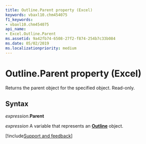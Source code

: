```yaml
---
title: Outline.Parent property (Excel)
keywords: vbaxl10.chm454075
f1_keywords:
- vbaxl10.chm454075
api_name:
- Excel.Outline.Parent
ms.assetid: 9a42fb74-6508-27f2-f874-254b7c33b084
ms.date: 05/02/2019
ms.localizationpriority: medium
---
```



# Outline.Parent property (Excel)

Returns the parent object for the specified object. Read-only.


## Syntax

_expression_.**Parent**

_expression_ A variable that represents an **[Outline](Excel.Outline.md)** object.




[!include[Support and feedback](~/includes/feedback-boilerplate.md)]